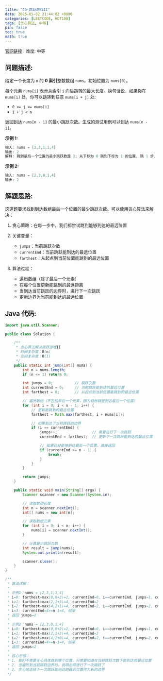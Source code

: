 ```yaml
---
title: "45-跳跃游戏II"
date: 2025-05-02 21:44:02 +0800
categories: [LEETCODE, HOT100]
tags: [贪心算法, 中等]
pin: false
toc: true
math: true
---
```


[官网链接](https://leetcode.cn/problems/jump-game-ii/) \| 难度: 中等

## 问题描述:

给定一个长度为 `n` 的 **0 索引**整数数组 `nums`。初始位置为 `nums[0]`。

每个元素 `nums[i]` 表示从索引 `i` 向后跳转的最大长度。换句话说，如果你在 `nums[i]` 处，你可以跳转到任意 `nums[i + j]` 处:

- `0 <= j <= nums[i]`
- `i + j < n`

返回到达 `nums[n - 1]` 的最小跳跃次数。生成的测试用例可以到达 `nums[n - 1]`。

**示例 1:**

```java
输入: nums = [2,3,1,1,4]
输出: 2
解释: 跳到最后一个位置的最小跳跃数是 2; 从下标为 0 跳到下标为 1 的位置, 跳 1 步, 然后跳 3 步到达数组的最后一个位置
```

**示例 2:**

```java
输入: nums = [2,3,0,1,4]
输出: 2
```

## 解题思路:

这道题要求找到到达数组最后一个位置的最少跳跃次数。可以使用贪心算法来解决：

1. 贪心策略：在每一步中，我们都尝试跳到能够到达的最远位置
2. 关键变量：

   - `jumps`：当前跳跃次数
   - `currentEnd`：当前跳跃能到达的最远位置
   - `farthest`：从起点到当前位置能跳到的最远位置

3. 算法过程：

   - 遍历数组（除了最后一个元素）
   - 在每个位置更新能跳到的最远距离
   - 当到达当前跳跃的边界时，进行下一次跳跃
   - 更新边界为当前能到达的最远位置

## Java 代码:

```java
import java.util.Scanner;

public class Solution {

    /**
     * 贪心算法解决跳跃游戏II
     * 时间复杂度：O(n)
     * 空间复杂度：O(1)
     */
    public static int jump(int[] nums) {
        int n = nums.length;
        if (n <= 1) return 0;

        int jumps = 0;          // 跳跃次数
        int currentEnd = 0;     // 当前跳跃能到达的最远位置
        int farthest = 0;       // 从起点到当前位置能跳到的最远位置

        // 遍历数组（不包括最后一个元素，因为目标就是到达最后一个位置）
        for (int i = 0; i < n - 1; i++) {
            // 更新能跳到的最远位置
            farthest = Math.max(farthest, i + nums[i]);

            // 如果到达了当前跳跃的边界
            if (i == currentEnd) {
                jumps++;                // 需要进行下一次跳跃
                currentEnd = farthest;  // 更新下一次跳跃能到达的最远位置

                // 如果已经能够到达最后一个位置，直接返回
                if (currentEnd >= n - 1) {
                    break;
                }
            }
        }

        return jumps;
    }

    public static void main(String[] args) {
        Scanner scanner = new Scanner(System.in);

        // 读取数组长度
        int n = scanner.nextInt();
        int[] nums = new int[n];

        // 读取数组元素
        for (int i = 0; i < n; i++) {
            nums[i] = scanner.nextInt();
        }

        // 计算最少跳跃次数
        int result = jump(nums);
        System.out.println(result);

        scanner.close();
    }
}

/**
 * 算法详解：
 *
 * 示例1：nums = [2,3,1,1,4]
 * i=0: farthest=max(0,0+2)=2, currentEnd=0, i==currentEnd, jumps=1, currentEnd=2
 * i=1: farthest=max(2,1+3)=4, currentEnd=2
 * i=2: farthest=max(4,2+1)=4, currentEnd=2, i==currentEnd, jumps=2, currentEnd=4
 * i=3: currentEnd=4>=n-1=4, 结束
 * 返回 jumps=2
 *
 * 示例2：nums = [2,3,0,1,4]
 * i=0: farthest=max(0,0+2)=2, currentEnd=0, i==currentEnd, jumps=1, currentEnd=2
 * i=1: farthest=max(2,1+3)=4, currentEnd=2
 * i=2: farthest=max(4,2+0)=4, currentEnd=2, i==currentEnd, jumps=2, currentEnd=4
 * i=3: currentEnd=4>=n-1=4, 结束
 * 返回 jumps=2
 *
 * 核心思想：
 * 1. 我们不需要关心具体跳到哪个位置，只需要知道在当前跳跃次数下能到达的最远位置
 * 2. 当遍历到当前跳跃边界时，说明必须进行下一次跳跃了
 * 3. 贪心地选择下一次跳跃能到达的最远位置作为新的边界
 */
```
